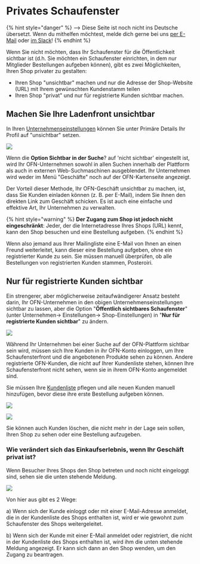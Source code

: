 # Privates Schaufenster

{% hint style="danger" %}
<img src="https://firebasestorage.googleapis.com/v0/b/gitbook-28427.appspot.com/o/assets%2F-L9rgk4wEweX_zxXIzmW%2F-LpeYcYHvFT89zDzVlG4%2F-LpeZq2i0oaAbNYfYfu5%2FCapture%20du%202019-09-26%2000-38-19.png?alt=media&#x26;token=aef3eea2-4d60-4d24-99ec-6edbda36b45c" alt="" data-size="line">-->​<img src="https://firebasestorage.googleapis.com/v0/b/gitbook-28427.appspot.com/o/assets%2F-L9rgk4wEweX_zxXIzmW%2F-MdHZQzZkj-9uNA4c3qD%2F-MdIF6yxdsNWC5BK3awW%2FFlagge%20Deutschland.jpg?alt=media&#x26;token=9bbe895b-2aa1-40da-8221-01fb74558b92" alt="" data-size="line"> Diese Seite ist noch nicht ins Deutsche übersetzt. Wenn du mithelfen möchtest, melde dich gerne bei uns [per E-Mail](mailto:konrad@openfoodnetwork.de) oder [im Slack](https://join.slack.com/t/openfoodnetwork/shared\_invite/zt-9sjkjdlu-r02kUMP1zbrTgUhZhYPF\~A)!
{% endhint %}

Wenn Sie nicht möchten, dass Ihr Schaufenster für die Öffentlichkeit sichtbar ist (d.h. Sie möchten ein Schaufenster einrichten, in dem nur Mitglieder Bestellungen aufgeben können), gibt es zwei Möglichkeiten, Ihren Shop privater zu gestalten:

* Ihren Shop "unsichtbar" machen und nur die Adresse der Shop-Website (URL) mit Ihrem gewünschten Kundenstamm teilen
* Ihren Shop "privat" und nur für registrierte Kunden sichtbar machen.

## Machen Sie Ihre Ladenfront unsichtbar

In Ihren [Unternehmenseinstellungen](../enterprise-profile/enterprise-settings.md) können Sie unter Primäre Details Ihr Profil auf "unsichtbar" setzen.

![](../../.gitbook/assets/visibleshop.jpg)

Wenn die **Option Sichtbar in der Suche**? auf 'nicht sichtbar' eingestellt ist, wird Ihr OFN-Unternehmen sowohl in allen Suchen innerhalb der Plattform als auch in externen Web-Suchmaschinen ausgeblendet. Ihr Unternehmen wird weder im Menü "Geschäfte" noch auf der OFN-Kartenseite angezeigt.

Der Vorteil dieser Methode, Ihr OFN-Geschäft unsichtbar zu machen, ist, dass Sie Kunden einladen können (z. B. per E-Mail), indem Sie ihnen den direkten Link zum Geschäft schicken. Es ist auch eine einfache und effektive Art, Ihr Unternehmen zu verwalten.

{% hint style="warning" %}
**Der Zugang zum Shop ist jedoch nicht eingeschränkt**: Jeder, der die Internetadresse Ihres Shops (URL) kennt, kann den Shop besuchen und eine Bestellung aufgeben.
{% endhint %}

Wenn also jemand aus Ihrer Mailingliste eine E-Mail von Ihnen an einen Freund weiterleitet, kann dieser eine Bestellung aufgeben, ohne ein registrierter Kunde zu sein. Sie müssen manuell überprüfen, ob alle Bestellungen von registrierten Kunden stammen, Posteroiri.

## Nur für registrierte Kunden sichtbar

Ein strengerer, aber möglicherweise zeitaufwändigerer Ansatz besteht darin, Ihr OFN-Unternehmen in den obigen Unternehmenseinstellungen sichtbar zu lassen, aber die Option "**Öffentlich sichtbares Schaufenster**" (unter Unternehmen-> Einstellungen-> Shop-Einstellungen) in "**Nur für registrierte Kunden sichtbar**" zu ändern.

![](../../.gitbook/assets/registered-customers-only.png)

Während Ihr Unternehmen bei einer Suche auf der OFN-Plattform sichtbar sein wird, müssen sich Ihre Kunden in ihr OFN-Konto einloggen, um Ihre Schaufensterfront und die angebotenen Produkte sehen zu können. Andere registrierte OFN-Kunden, die nicht auf Ihrer Kundenliste stehen, können Ihre Schaufensterfront nicht sehen, wenn sie in ihrem OFN-Konto angemeldet sind.

Sie müssen Ihre [Kundenliste](customer-management-and-conditional-displays-prices/customers.md) pflegen und alle neuen Kunden manuell hinzufügen, bevor diese ihre erste Bestellung aufgeben können.

![](<../../.gitbook/assets/customer1 (1) (1).jpg>)

![](../../.gitbook/assets/add-new-customer.png)

Sie können auch Kunden löschen, die nicht mehr in der Lage sein sollen, Ihren Shop zu sehen oder eine Bestellung aufzugeben.

### Wie verändert sich das Einkaufserlebnis, wenn Ihr Geschäft privat ist?

Wenn Besucher Ihres Shops den Shop betreten und noch nicht eingeloggt sind, sehen sie die unten stehende Meldung.

![](../../.gitbook/assets/privateshop.jpg)

Von hier aus gibt es 2 Wege:

a) Wenn sich der Kunde einloggt oder mit einer E-Mail-Adresse anmeldet, die in der Kundenliste des Shops enthalten ist, wird er wie gewohnt zum Schaufenster des Shops weitergeleitet.

b) Wenn sich der Kunde mit einer E-Mail anmeldet oder registriert, die nicht in der Kundenliste des Shops enthalten ist, wird ihm die unten stehende Meldung angezeigt. Er kann sich dann an den Shop wenden, um den Zugang zu beantragen.
